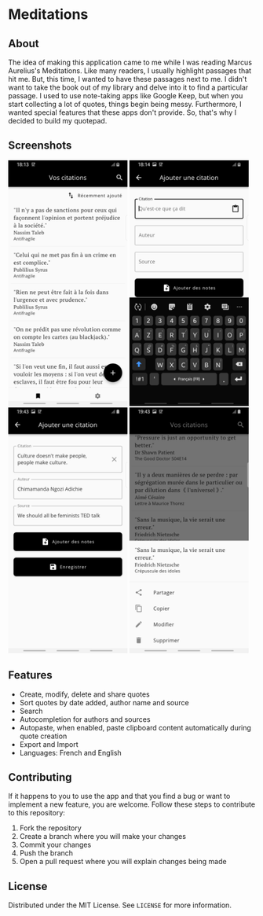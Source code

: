 # Meditations

## About

The idea of making this application came to me while I was reading Marcus Aurelius's Meditations. Like many readers, I usually highlight passages that hit me. But, this time, I wanted to have these passages next to me. I didn't want to take the book out of my library and delve into it to find a particular passage. I used to use note-taking apps like Google Keep, but when you start collecting a lot of quotes, things begin being messy. Furthermore, I wanted special features that these apps don't provide. So, that's why I decided to build my quotepad.

## Screenshots
<p>
<img src="https://github.com/marcaureln/meditations/blob/master/1.jpg?raw=true" height="500px">
<img src="https://github.com/marcaureln/meditations/blob/master/2.jpg?raw=true" height="500px">
<img src="https://github.com/marcaureln/meditations/blob/master/3.jpg?raw=true" height="500px">
<img src="https://github.com/marcaureln/meditations/blob/master/4.jpg?raw=true" height="500px">
</p>

## Features

- Create, modify, delete and share quotes
- Sort quotes by date added, author name and source
- Search
- Autocompletion for authors and sources
- Autopaste, when enabled, paste clipboard content automatically during quote creation
- Export and Import
- Languages: French and English

## Contributing

If it happens to you to use the app and that you find a bug or want to implement a new feature, you are welcome. 
Follow these steps to contribute to this repository:

1. Fork the repository
2. Create a branch where you will make your changes
3. Commit your changes
4. Push the branch
5. Open a pull request where you will explain changes being made

## License

Distributed under the MIT License. See `LICENSE` for more information.
